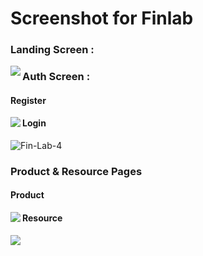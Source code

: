 # Screenshot for Finlab

### Landing Screen :

<img align="left"  src="https://i.ibb.co/R2DvBCh/FinLab.png" />

### Auth Screen :

 #### Register
 
<img align="left"  src="https://i.ibb.co/BCXkhNf/Fin-Lab-3.png" />

#### Login

<img src="https://i.ibb.co/bBjqsKR/Fin-Lab-4.png" alt="Fin-Lab-4" border="0">

### Product & Resource Pages

#### Product

<img align="left"  src="https://i.ibb.co/ZhvtVy7/Fin-Lab-1.png" />

####  Resource

<img align="left"  src="https://i.ibb.co/jTNC1fy/Fin-Lab-2.png" />









